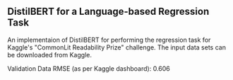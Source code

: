 ## DistilBERT for a Language-based Regression Task

An implementaion of DistilBERT for performing the regression task for Kaggle's "CommonLit Readability Prize" challenge. The input data sets can be downloaded from Kaggle.

Validation Data RMSE (as per Kaggle dashboard): 0.606
